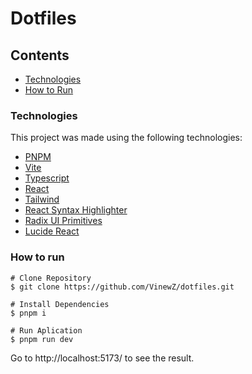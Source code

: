 
# Dotfiles

## Contents
* [Technologies](#technologies) 
* [How to Run](#how-to-run)


### Technologies
This project was made using the following technologies:

* [PNPM](https://pnpm.io/) 
* [Vite](https://vitejs.dev) 
* [Typescript](https://www.typescriptlang.org/)      
* [React](https://reactjs.org/)      
* [Tailwind](https://tailwindcss.com/)
* [React Syntax Highlighter](https://github.com/react-syntax-highlighter/react-syntax-highlighter)
* [Radix UI Primitives](https://www.radix-ui.com/primitives/docs/overview/introduction)
* [Lucide React](https://lucide.dev)

### How to run
```shell
# Clone Repository
$ git clone https://github.com/VinewZ/dotfiles.git
```

```shell
# Install Dependencies
$ pnpm i

# Run Aplication
$ pnpm run dev
```
Go to http://localhost:5173/ to see the result.